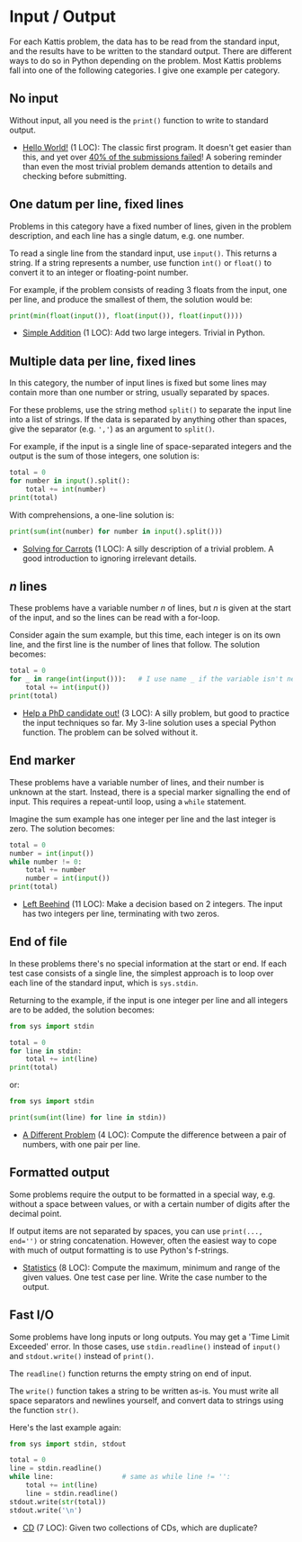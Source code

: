 # Input / Output

For each Kattis problem, the data has to be read from the standard input, and
the results have to be written to the standard output. There are different ways
to do so in Python depending on the problem. Most Kattis problems fall into one
of the following categories. I give one example per category.

## No input

Without input, all you need is the `print()` function to write to standard
output.

- [Hello World!](https://open.kattis.com/problems/hello) (1 LOC):
The classic first program. It doesn't get easier than this, and yet over
[40% of the submissions failed](https://open.kattis.com/problems/hello/statistics)!
A sobering reminder than even the most trivial problem demands
attention to details and checking before submitting.

## One datum per line, fixed lines

Problems in this category have a fixed number of lines, given in the problem
description, and each line has a single datum, e.g. one number.

To read a single line from the standard input, use `input()`. This returns a
string. If a string represents a number, use function `int()` or `float()` to
convert it to an integer or floating-point number.

For example, if the problem consists of reading 3 floats from the input, one per line, and produce the smallest of them, the solution would be:
```py
print(min(float(input()), float(input()), float(input())))
```

- [Simple Addition](https://open.kattis.com/problems/simpleaddition) (1 LOC):
Add two large integers. Trivial in Python.

## Multiple data per line, fixed lines

In this category, the number of input lines is fixed but some lines may
contain more than one number or string, usually separated by spaces.

For these problems, use the string method `split()` to separate the input line
into a list of strings. If the data is separated by anything other than spaces,
give the separator (e.g. `','`) as an argument to `split()`.

For example, if the input is a single line of space-separated integers and the
output is the sum of those integers, one solution is:

```py
total = 0
for number in input().split():
    total += int(number)
print(total)
```
With comprehensions, a one-line solution is:
```py
print(sum(int(number) for number in input().split()))
```

- [Solving for Carrots](https://open.kattis.com/problems/carrots) (1 LOC):
A silly description of a trivial problem.
A good introduction to ignoring irrelevant details.

## _n_ lines

These problems have a variable number _n_ of lines, but _n_ is given at the
start of the input, and so the lines can be read with a for-loop.

Consider again the sum example, but this time, each integer is on its own line, and the first line is the number of lines that follow.
The solution becomes:
```py
total = 0
for _ in range(int(input())):   # I use name _ if the variable isn't needed
    total += int(input())
print(total)
```

- [Help a PhD candidate out!](https://open.kattis.com/problems/helpaphd)
(3 LOC): A silly problem, but good to practice the input techniques so far.
My 3-line solution uses a special Python function.
The problem can be solved without it.

## End marker

These problems have a variable number of lines, and their number is unknown at
the start. Instead, there is a special marker signalling the end of input.
This requires a repeat-until loop, using a `while` statement.

Imagine the sum example has one integer per line and the last integer is zero.
The solution becomes:
```py
total = 0
number = int(input())
while number != 0:
    total += number
    number = int(input())
print(total)
```

- [Left Beehind](https://open.kattis.com/problems/leftbeehind) (11 LOC):
Make a decision based on 2 integers.
The input has two integers per line, terminating with two zeros.

## End of file

In these problems there's no special information at the start or end.
If each test case consists of a single line, the simplest approach is to loop
over each line of the standard input, which is `sys.stdin`.

Returning to the example, if the input is one integer per line
and all integers are to be added, the solution becomes:
```py
from sys import stdin

total = 0
for line in stdin:
    total += int(line)
print(total)
```
or:
```py
from sys import stdin

print(sum(int(line) for line in stdin))
```

- [A Different Problem](https://open.kattis.com/problems/different) (4 LOC):
Compute the difference between a pair of numbers, with one pair per line.
<!--
The `input()` function returns a string without a newline at the end, but
the lines obtained by iterating over `stdin` do include a newline.
The newline character is removed or ignored by `split()`, `int()` and `float()`,
but for some problems you may need to remove it explicitly with the `rstrip()`
method, which removes all whitespace from the right end of a string.
 -->

## Formatted output
Some problems require the output to be formatted in a special way,
e.g. without a space between values, or with a certain number of digits after the decimal point.

If output items are not separated by spaces, you can use `print(..., end='')` or
string concatenation. However, often the easiest way to cope with much of output
formatting is to use Python's f-strings.

- [Statistics](https://open.kattis.com/problems/statistics) (8 LOC):
Compute the maximum, minimum and range of the given values.
One test case per line. Write the case number to the output.

## Fast I/O

Some problems have long inputs or long outputs.
You may get a 'Time Limit Exceeded' error. In those cases,
use `stdin.readline()` instead of `input()`
and `stdout.write()` instead of `print()`.

The `readline()` function returns the empty string on end of input.

The `write()` function takes a string to be written as-is.
You must write all space separators and newlines yourself,
and convert data to strings using the function `str()`.

Here's the last example again:
```py
from sys import stdin, stdout

total = 0
line = stdin.readline()
while line:                 # same as while line != '':
    total += int(line)
    line = stdin.readline()
stdout.write(str(total))
stdout.write('\n')
```

- [CD](https://open.kattis.com/problems/cd) (7 LOC):
  Given two collections of CDs, which are duplicate?
